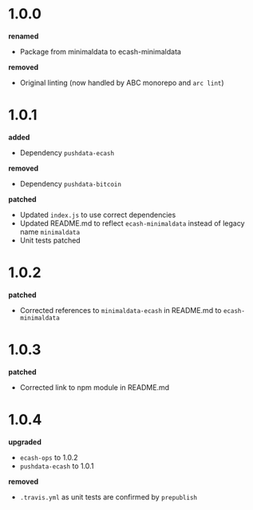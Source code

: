 # 1.0.0

**renamed**

-   Package from minimaldata to ecash-minimaldata

**removed**

-   Original linting (now handled by ABC monorepo and `arc lint`)

# 1.0.1

**added**

-   Dependency `pushdata-ecash`

**removed**

-   Dependency `pushdata-bitcoin`

**patched**

-   Updated `index.js` to use correct dependencies
-   Updated README.md to reflect `ecash-minimaldata` instead of legacy name `minimaldata`
-   Unit tests patched

# 1.0.2

**patched**

-   Corrected references to `minimaldata-ecash` in README.md to `ecash-minimaldata`

# 1.0.3

**patched**

-   Corrected link to npm module in README.md

# 1.0.4

**upgraded**

-   `ecash-ops` to 1.0.2
-   `pushdata-ecash` to 1.0.1

**removed**

-   `.travis.yml` as unit tests are confirmed by `prepublish`
